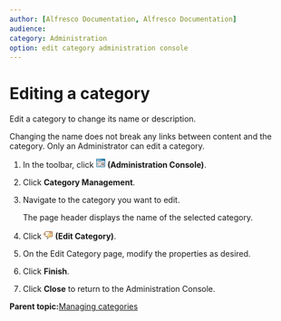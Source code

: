 ```yaml
---
author: [Alfresco Documentation, Alfresco Documentation]
audience: 
category: Administration
option: edit category administration console
---
```


# Editing a category

Edit a category to change its name or description.

Changing the name does not break any links between content and the category. Only an Administrator can edit a category.

1.  In the toolbar, click ![Administration Console](../images/im-adminconsole.png) **\(Administration Console\)**.

2.  Click **Category Management**.

3.  Navigate to the category you want to edit.

    The page header displays the name of the selected category.

4.  Click ![Edit Category](../images/im-editcategory.png) **\(Edit Category\)**.

5.  On the Edit Category page, modify the properties as desired.

6.  Click **Finish**.

7.  Click **Close** to return to the Administration Console.


**Parent topic:**[Managing categories](../concepts/cuh-manage-categories.md)

